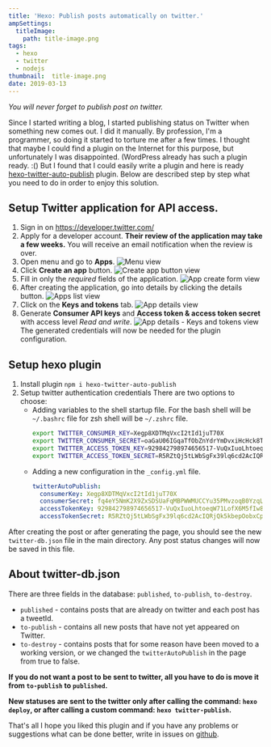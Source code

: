 ```yaml
---
title: 'Hexo: Publish posts automatically on twitter.'
ampSettings:
  titleImage:
    path: title-image.png
tags:
  - hexo
  - twitter
  - nodejs
thumbnail:  title-image.png
date: 2019-03-13
---
```

*You will never forget to publish post on twitter.*
<!-- more -->

Since I started writing a blog, I started publishing status on Twitter when something new comes out. I did it manually. By profession, I'm a programmer, so doing it started to torture me after a few times. I thought that maybe I could find a plugin on the Internet for this purpose, but unfortunately I was disappointed. (WordPress already has such a plugin ready. :() But I found that I could easily write a plugin and here is ready [hexo-twitter-auto-publish][hexo-twitter-auto-publish] plugin. Below are described step by step what you need to do in order to enjoy this solution.

## Setup Twitter application for API access.

1. Sign in on https://developer.twitter.com/
2. Apply for a developer account.
   **Their review of the application may take a few weeks.** You will receive an email notification when the review is over.
3. Open menu and go to **Apps**.
   ![Menu view][twitter-step-3]
4. Click **Create an app** button.
   ![Create app button view][twitter-step-4]
5. Fill in only the *required* fields of the application.
   ![App create form view][twitter-step-5]
6. After creating the application, go into details by clicking the details button.
   ![Apps list view][twitter-step-6]
7. Click on the **Keys and tokens** tab.
   ![App details view][twitter-step-7]
8. Generate **Consumer API keys** and **Access token & access token secret** with access level *Read and write*.
   ![App details - Keys and tokens view][twitter-step-8]
   The generated credentials will now be needed for the plugin configuration.

## Setup hexo plugin

1. Install plugin `npm i hexo-twitter-auto-publish`
2. Setup twitter authentication credentials
   There are two options to choose:
   -  Adding variables to the shell startup file. 
      For the bash shell will be `~/.bashrc` file for zsh shell will be `~/.zshrc` file.
      ```bash
      export TWITTER_CONSUMER_KEY=Xegp8XDTMqVxcI2tId1juT70X
      export TWITTER_CONSUMER_SECRET=oaGaU06IGqaTfObZnYdrYmDvxiHcHck8TQ9Xk61Ze1ghjHQYkP
      export TWITTER_ACCESS_TOKEN_KEY=929842798974656517-VuQxIuoLhtoeqW71LofX6M5fIw8Pf3c
      export TWITTER_ACCESS_TOKEN_SECRET=R5RZtQj5tLWbSgFx39lq6cd2AcIQRjQk5kbepOobxCplA
      ```
   -  Adding a new configuration in the `_config.yml` file.
      ```yml
      twitterAutoPublish:
        consumerKey: Xegp8XDTMqVxcI2tId1juT70X
        consumerSecret: fq4eY5NmK2X9ZxSDSUaFqMBPWWMUCCYu35PMvzoqB0YzqLOTEs
        accessTokenKey: 929842798974656517-VuQxIuoLhtoeqW71LofX6M5fIw8Pf3c
        accessTokenSecret: R5RZtQj5tLWbSgFx39lq6cd2AcIQRjQk5kbepOobxCplA
      ```

After creating the post or after generating the page, you should see the new `twitter-db.json` file in the main directory. Any post status changes will now be saved in this file.

## About twitter-db.json

There are three fields in the database: `published`, `to-publish`, `to-destroy`.

- `published` - contains posts that are already on twitter and each post has a tweetId.
- `to-publish` - contains all new posts that have not yet appeared on Twitter.
- `to-destroy` - contains posts that for some reason have been moved to a working version, or we changed the `twitterAutoPublish` in the page from true to false.
  
**If you do not want a post to be sent to twitter, all you have to do is move it from `to-publish` to `published`.**

**New statuses are sent to the twitter only after calling the command: `hexo deploy`, or after calling a custom command: `hexo twitter-publish`.**

That's all I hope you liked this plugin and if you have any problems or suggestions what can be done better, write in issues on [github][github].

[hexo-twitter-auto-publish]: https://www.npmjs.com/package/hexo-twitter-auto-publish
[twitter-step-3]: step-3.png
[twitter-step-4]: step-4.png
[twitter-step-5]: step-5.png
[twitter-step-6]: step-6.png
[twitter-step-7]: step-7.png
[twitter-step-8]: step-8.png
[github]: https://github.com/studioLaCosaNostra/hexo-twitter-auto-publish